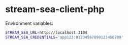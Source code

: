 # stream-sea-client-php



Environment variables:

```sh
STREAM_SEA_URL=http://localhost:3104
STREAM_SEA_CREDENTIALS='app123:01234567890123456789'
```
